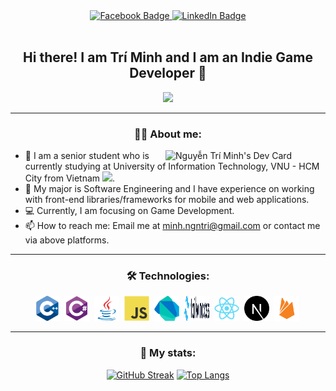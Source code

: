 <!--Intro-->
<div id="badges" align="center">
  <a href="https://www.facebook.com/ngtrizminh/">
    <img src="https://img.shields.io/badge/Facebook-4267B2?style=for-the-badge&logo=facebook&logoColor=white" alt="Facebook Badge"/>
  </a>
  <a href="https://www.linkedin.com/in/trizminh/">
    <img src="https://img.shields.io/badge/LinkedIn-0072b1?style=for-the-badge&logo=linkedin&logoColor=white" alt="LinkedIn Badge"/>
  </a>
  
<div id="profile_views" align="center">
  <img src="https://komarev.com/ghpvc/?username=yoshinewa&style=flat-square&color=013220" alt=""/>
</div>

<div id="hello" align="center">
  <h2>
    Hi there! I am Trí Minh and I am an Indie Game Developer 👋
  </h2>
</div>

<!--Main section-->
<div align="center">
  <img src="https://i.ibb.co/4NJswS5/Horror-Island.png"/>
</div>

---

### :man_technologist: About me:
<div align="left">
  <a href="https://app.daily.dev/trizminh" target="_blank">
    <img
      width="256"
      align="right"
      src="https://api.daily.dev/devcards/e503a4b97ec844488964380ef75c4226.png?r=5y0" width="400" alt="Nguyễn Trí Minh's Dev Card""
    />
  </a>

  - :office: I am a senior student who is currently studying at University of Information Technology, VNU - HCM City from Vietnam <img src="https://images.emojiterra.com/google/noto-emoji/v2.034/128px/1f1fb-1f1f3.png" width="15">.
  - :telescope: My major is Software Engineering and I have experience on working with front-end libraries/frameworks for mobile and web applications.
  - :computer: Currently, I am focusing on Game Development.
  - :mailbox: How to reach me: Email me at minh.ngntri@gmail.com or contact me via above platforms.
</div>

---

### :hammer_and_wrench: Technologies:
<div align="left">
  <div align="center">
    <img src="https://github.com/devicons/devicon/blob/master/icons/cplusplus/cplusplus-original.svg" alt="C++" width="40" height="40"/>&nbsp;
    <img src="https://github.com/devicons/devicon/blob/master/icons/csharp/csharp-original.svg" alt="C#" width="40" height="40"/>&nbsp;
    <img src="https://github.com/devicons/devicon/blob/master/icons/java/java-original.svg" alt="Java" width="40" height="40"/>&nbsp;
    <img src="https://github.com/devicons/devicon/blob/master/icons/javascript/javascript-original.svg" alt="JavaScript" width="40" height="40"/>&nbsp;
    <img src="https://github.com/devicons/devicon/blob/master/icons/dart/dart-original.svg" alt="Java" width="40" height="40"/>&nbsp;
    <img src="https://github.com/devicons/devicon/blob/master/icons/tailwindcss/tailwindcss-original-wordmark.svg" alt="Tailwind CSS" width="40" height="40"/>&nbsp;  
    <img src="https://github.com/devicons/devicon/blob/master/icons/react/react-original.svg" alt="ReactJS" width="40" height="40"/>&nbsp;
    <img src="https://github.com/devicons/devicon/blob/master/icons/nextjs/nextjs-original.svg" alt="Next.js" width="40" height="40"/>&nbsp;
    <img src="https://github.com/devicons/devicon/blob/master/icons/firebase/firebase-plain.svg" alt="Firebase" width="40" height="40"/>&nbsp;   
  </div>
</div>

---

### :signal_strength: My stats:
[![GitHub Streak](http://github-readme-streak-stats.herokuapp.com?user=trizminh&theme=dark&background=0D1117)](https://git.io/streak-stats)
[![Top Langs](https://github-readme-stats.vercel.app/api/top-langs/?username=trizminh&layout=compact&theme=dark)](https://github.com/anuraghazra/github-readme-stats)
